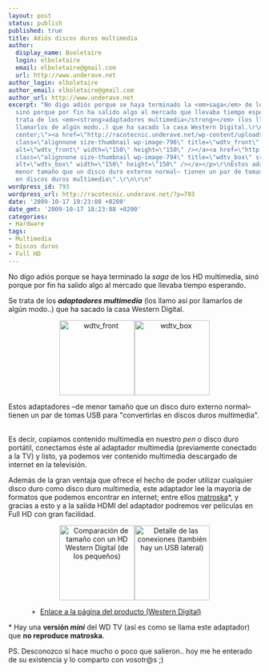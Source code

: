 ```yaml
---
layout: post
status: publish
published: true
title: Adiós discos duros multimedia
author:
  display_name: Booletaire
  login: elboletaire
  email: elboletaire@gmail.com
  url: http://www.underave.net
author_login: elboletaire
author_email: elboletaire@gmail.com
author_url: http://www.underave.net
excerpt: "No digo adiós porque se haya terminado la <em>saga</em> de los HD multimedia,
  sinó porque por fin ha salido algo al mercado que llevaba tiempo esperando.\r\n\r\nSe
  trata de los <em><strong>adaptadores multimedia</strong></em> (los llamo así por
  llamarlos de algún modo..) que ha sacado la casa Western Digital.\r\n<p style=\"text-align:
  center;\"><a href=\"http://racotecnic.underave.net/wp-content/uploads/2009/10/wdtv_front.jpg\"><img
  class=\"alignnone size-thumbnail wp-image-796\" title=\"wdtv_front\" src=\"http://racotecnic.underave.net/wp-content/uploads/2009/10/wdtv_front-150x150.jpg\"
  alt=\"wdtv_front\" width=\"150\" height=\"150\" /></a><a href=\"http://racotecnic.underave.net/wp-content/uploads/2009/10/wdtv_box.jpg\"><img
  class=\"alignnone size-thumbnail wp-image-794\" title=\"wdtv_box\" src=\"http://racotecnic.underave.net/wp-content/uploads/2009/10/wdtv_box-150x150.jpg\"
  alt=\"wdtv_box\" width=\"150\" height=\"150\" /></a></p>\r\nEstos adaptadores –de
  menor tamaño que un disco duro externo normal– tienen un par de tomas USB para \"convertirlas
  en discos duros multimedia\".\r\n\r\n"
wordpress_id: 793
wordpress_url: http://racotecnic.underave.net/?p=793
date: '2009-10-17 19:23:08 +0200'
date_gmt: '2009-10-17 18:23:08 +0200'
categories:
- Hardware
tags:
- Multimedia
- Discos duros
- Full HD
---
```

<p>No digo adiós porque se haya terminado la <em>saga</em> de los HD multimedia, sinó porque por fin ha salido algo al mercado que llevaba tiempo esperando.</p>
<p>Se trata de los <em><strong>adaptadores multimedia</strong></em> (los llamo así por llamarlos de algún modo..) que ha sacado la casa Western Digital.</p>
<p style="text-align: center;"><a href="http://racotecnic.underave.net/wp-content/uploads/2009/10/wdtv_front.jpg"><img class="alignnone size-thumbnail wp-image-796" title="wdtv_front" src="http://racotecnic.underave.net/wp-content/uploads/2009/10/wdtv_front-150x150.jpg" alt="wdtv_front" width="150" height="150" /></a><a href="http://racotecnic.underave.net/wp-content/uploads/2009/10/wdtv_box.jpg"><img class="alignnone size-thumbnail wp-image-794" title="wdtv_box" src="http://racotecnic.underave.net/wp-content/uploads/2009/10/wdtv_box-150x150.jpg" alt="wdtv_box" width="150" height="150" /></a></p>
<p>Estos adaptadores –de menor tamaño que un disco duro externo normal– tienen un par de tomas USB para "convertirlas en discos duros multimedia".</p>
<p><a id="more"></a><a id="more-793"></a><br />
Es decir, copiamos contenido multimedia en nuestro <em>pen</em> o disco duro portátil, conectamos éste al adaptador multimedia (previamente conectado a la TV) y listo, ya podemos ver contenido multimedia descargado de internet en la televisión.</p>
<p>Además de la gran ventaja que ofrece el hecho de poder utilizar cualquier disco duro como disco duro multimedia, este adaptador lee la mayoría de formatos que podemos encontrar en internet; entre ellos <a rel="nofollow" href="http://es.wikipedia.org/wiki/Matroska" target="_blank">matroska</a>*, y gracias a esto y a la salida HDMI del adaptador podremos ver películas en Full HD con gran facilidad.</p>
<p style="text-align: center;"><a href="http://racotecnic.underave.net/wp-content/uploads/2009/10/wdtv_compare.jpg"><img class="size-thumbnail wp-image-795" title="wdtv_compare" src="http://racotecnic.underave.net/wp-content/uploads/2009/10/wdtv_compare-150x150.jpg" alt="Comparación de tamaño con un HD Western Digital (de los pequeños)" width="150" height="150" /></a><a href="http://racotecnic.underave.net/wp-content/uploads/2009/10/wdtv_rear.jpg"><img class="size-thumbnail wp-image-797" title="wdtv_rear" src="http://racotecnic.underave.net/wp-content/uploads/2009/10/wdtv_rear-150x150.jpg" alt="Detalle de las conexiones (también hay un USB lateral)" width="150" height="150" /></a></p>
<ul>
<blockquote>
<li><a rel="nofollow" href="http://www.wdc.com/en/products/products.asp?driveid=572" target="_blank">Enlace a la página del producto (Western Digital)</a></li>
</blockquote>
</ul>
<p>* Hay una <strong>versión <em>mini</em></strong> del WD TV (así es como se llama este adaptador) que <strong>no reproduce matroska</strong>.</p>
<p>PS. Desconozco si hace mucho o poco que salieron.. hoy me he enterado de su existencia y lo comparto con vosotr@s ;)</p>
